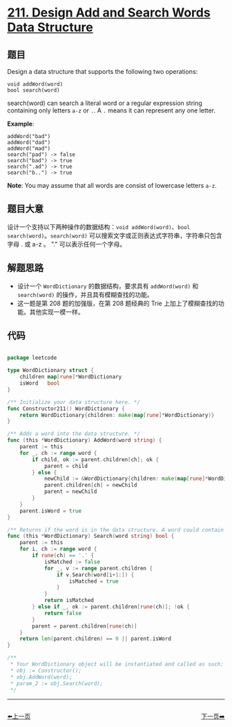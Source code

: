 # [211. Design Add and Search Words Data Structure](https://leetcode.com/problems/design-add-and-search-words-data-structure/)


## 题目

Design a data structure that supports the following two operations:

    void addWord(word)
    bool search(word)

search(word) can search a literal word or a regular expression string containing only letters `a-z` or `.`. A `.` means it can represent any one letter.

**Example**:

    addWord("bad")
    addWord("dad")
    addWord("mad")
    search("pad") -> false
    search("bad") -> true
    search(".ad") -> true
    search("b..") -> true

**Note**: You may assume that all words are consist of lowercase letters `a-z`.

## 题目大意

设计一个支持以下两种操作的数据结构：`void addWord(word)`、`bool search(word)`。`search(word)` 可以搜索文字或正则表达式字符串，字符串只包含字母 . 或 a-z 。 "." 可以表示任何一个字母。



## 解题思路

- 设计一个 `WordDictionary` 的数据结构，要求具有 `addWord(word)` 和 `search(word)` 的操作，并且具有模糊查找的功能。
- 这一题是第 208 题的加强版，在第 208 题经典的 Trie 上加上了模糊查找的功能。其他实现一模一样。


## 代码

```go

package leetcode

type WordDictionary struct {
	children map[rune]*WordDictionary
	isWord   bool
}

/** Initialize your data structure here. */
func Constructor211() WordDictionary {
	return WordDictionary{children: make(map[rune]*WordDictionary)}
}

/** Adds a word into the data structure. */
func (this *WordDictionary) AddWord(word string) {
	parent := this
	for _, ch := range word {
		if child, ok := parent.children[ch]; ok {
			parent = child
		} else {
			newChild := &WordDictionary{children: make(map[rune]*WordDictionary)}
			parent.children[ch] = newChild
			parent = newChild
		}
	}
	parent.isWord = true
}

/** Returns if the word is in the data structure. A word could contain the dot character '.' to represent any one letter. */
func (this *WordDictionary) Search(word string) bool {
	parent := this
	for i, ch := range word {
		if rune(ch) == '.' {
			isMatched := false
			for _, v := range parent.children {
				if v.Search(word[i+1:]) {
					isMatched = true
				}
			}
			return isMatched
		} else if _, ok := parent.children[rune(ch)]; !ok {
			return false
		}
		parent = parent.children[rune(ch)]
	}
	return len(parent.children) == 0 || parent.isWord
}

/**
 * Your WordDictionary object will be instantiated and called as such:
 * obj := Constructor();
 * obj.AddWord(word);
 * param_2 := obj.Search(word);
 */

```


----------------------------------------------
<div style="display: flex;justify-content: space-between;align-items: center;">
<p><a href="https://books.halfrost.com/leetcode/ChapterFour/0200~0299/0210.Course-Schedule-II/">⬅️上一页</a></p>
<p><a href="https://books.halfrost.com/leetcode/ChapterFour/0200~0299/0212.Word-Search-II/">下一页➡️</a></p>
</div>
